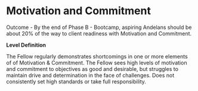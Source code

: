 # Motivation and Commitment

Outcome - By the end of Phase B - Bootcamp, aspiring Andelans should be about 20% of the way to client readiness with Motivation and Commitment.

**Level Definition**

The Fellow regularly demonstrates shortcomings in one or more elements of of Motivation & Commitment. The Fellow sees high levels of motivation and commitment to objectives as good and desirable, but struggles to maintain drive and determination in the face of challenges. Does not consistently set high standards or take full responsibility.
